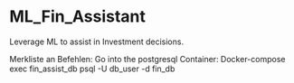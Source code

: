 # ML_Fin_Assistant
Leverage ML to assist in Investment decisions. 



Merkliste an Befehlen:
    Go into the postgresql Container:
      Docker-compose exec fin_assist_db psql -U db_user -d fin_db